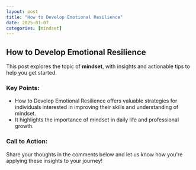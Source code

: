 ```yaml
---
layout: post
title: "How to Develop Emotional Resilience"
date: 2025-01-07
categories: [mindset]
---
```


## How to Develop Emotional Resilience

This post explores the topic of **mindset**, with insights and actionable tips to help you get started.

### Key Points:
- How to Develop Emotional Resilience offers valuable strategies for individuals interested in improving their skills and understanding of mindset.
- It highlights the importance of mindset in daily life and professional growth.

### Call to Action:
Share your thoughts in the comments below and let us know how you're applying these insights to your journey!
